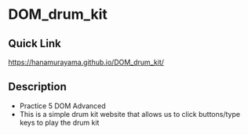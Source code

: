 # DOM_drum_kit
## Quick Link
 https://hanamurayama.github.io/DOM_drum_kit/
## Description
* Practice 5 DOM Advanced
* This is a simple drum kit website that allows us to click buttons/type keys to play the drum kit
